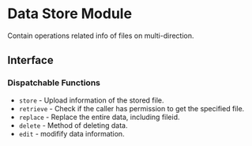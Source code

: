 # Data Store Module

Contain operations related info of files on multi-direction.

## Interface

### Dispatchable Functions

* `store` - Upload information of the stored file.
* `retrieve` - Check if the caller has permission to get the specified file.
* `replace` - Replace the entire data, including fileid.
* `delete` - Method of deleting data.
* `edit` - modifify data information.
